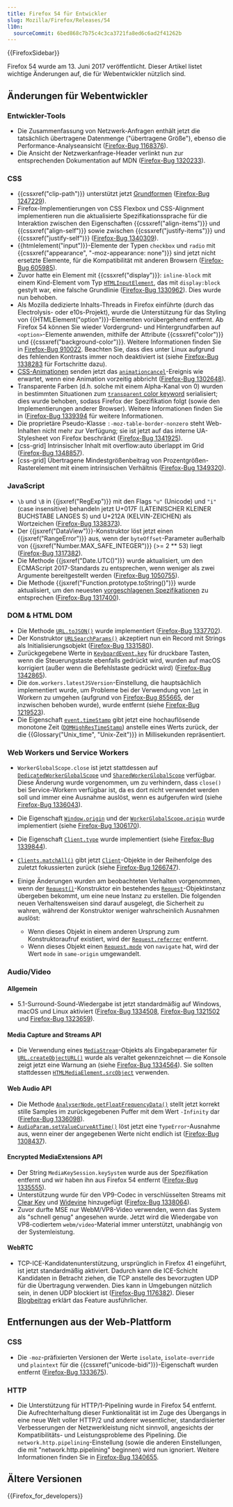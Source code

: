 ```yaml
---
title: Firefox 54 für Entwickler
slug: Mozilla/Firefox/Releases/54
l10n:
  sourceCommit: 6bed868c7b75c4c3ca3721fa8ed6c6ad2f41262b
---
```


{{FirefoxSidebar}}

Firefox 54 wurde am 13. Juni 2017 veröffentlicht. Dieser Artikel listet wichtige Änderungen auf, die für Webentwickler nützlich sind.

## Änderungen für Webentwickler

### Entwickler-Tools

- Die Zusammenfassung von Netzwerk-Anfragen enthält jetzt die tatsächlich übertragene Datenmenge ("übertragene Größe"), ebenso die Performance-Analyseansicht ([Firefox-Bug 1168376](https://bugzil.la/1168376)).
- Die Ansicht der Netzwerkanfrage-Header verlinkt nun zur entsprechenden Dokumentation auf MDN ([Firefox-Bug 1320233](https://bugzil.la/1320233)).

### CSS

- {{cssxref("clip-path")}} unterstützt jetzt [Grundformen](/de/docs/Web/CSS/CSS_shapes) ([Firefox-Bug 1247229](https://bugzil.la/1247229)).
- Firefox-Implementierungen von CSS Flexbox und CSS-Alignment implementieren nun die aktualisierte Spezifikationssprache für die Interaktion zwischen den Eigenschaften {{cssxref("align-items")}} und {{cssxref("align-self")}} sowie zwischen {{cssxref("justify-items")}} und {{cssxref("justify-self")}} ([Firefox-Bug 1340309](https://bugzil.la/1340309)).
- {{htmlelement("input")}}-Elemente der Typen `checkbox` und `radio` mit {{cssxref("appearance", "-moz-appearance: none")}} sind jetzt nicht ersetzte Elemente, für die Kompatibilität mit anderen Browsern ([Firefox-Bug 605985](https://bugzil.la/605985)).
- Zuvor hatte ein Element mit {{cssxref("display")}}: `inline-block` mit einem Kind-Element vom Typ [`HTMLInputElement`](/de/docs/Web/API/HTMLInputElement), das mit `display:block` gestylt war, eine falsche Grundlinie ([Firefox-Bug 1330962](https://bugzil.la/1330962)). Dies wurde nun behoben.
- Als Mozilla dedizierte Inhalts-Threads in Firefox einführte (durch das Electrolysis- oder e10s-Projekt), wurde die Unterstützung für das Styling von {{HTMLElement("option")}}-Elementen vorübergehend entfernt. Ab Firefox 54 können Sie wieder Vordergrund- und Hintergrundfarben auf `<option>`-Elemente anwenden, mithilfe der Attribute {{cssxref("color")}} und {{cssxref("background-color")}}. Weitere Informationen finden Sie in [Firefox-Bug 910022](https://bugzil.la/910022). Beachten Sie, dass dies unter Linux aufgrund des fehlenden Kontrasts immer noch deaktiviert ist (siehe [Firefox-Bug 1338283](https://bugzil.la/1338283) für Fortschritte dazu).
- [CSS-Animationen](/de/docs/Web/CSS/CSS_animations) senden jetzt das [`animationcancel`](/de/docs/Web/API/Element/animationcancel_event)-Ereignis wie erwartet, wenn eine Animation vorzeitig abbricht ([Firefox-Bug 1302648](https://bugzil.la/1302648)).
- Transparente Farben (d.h. solche mit einem Alpha-Kanal von 0) wurden in bestimmten Situationen zum [`transparent` color keyword](/de/docs/Web/CSS/color_value) serialisiert; dies wurde behoben, sodass Firefox der Spezifikation folgt (sowie den Implementierungen anderer Browser). Weitere Informationen finden Sie in ([Firefox-Bug 1339394](https://bugzil.la/1339394) für weitere Informationen.
- Die proprietäre Pseudo-Klasse `:-moz-table-border-nonzero` steht Web-Inhalten nicht mehr zur Verfügung; sie ist jetzt auf das interne UA-Stylesheet von Firefox beschränkt ([Firefox-Bug 1341925](https://bugzil.la/1341925)).
- \[css-grid] Intrinsischer Inhalt mit overflow:auto überlappt im Grid ([Firefox-Bug 1348857](https://bugzil.la/1348857)).
- \[css-grid] Übertragene Mindestgrößenbeitrag von Prozentgrößen-Rasterelement mit einem intrinsischen Verhältnis ([Firefox-Bug 1349320](https://bugzil.la/1349320)).

### JavaScript

- `\b` und `\B` in {{jsxref("RegExp")}} mit den Flags `"u"` (Unicode) und `"i"` (case insensitive) behandeln jetzt U+017F (LATEINISCHER KLEINER BUCHSTABE LANGES S) und U+212A (KELVIN-ZEICHEN) als Wortzeichen ([Firefox-Bug 1338373](https://bugzil.la/1338373)).
- Der {{jsxref("DataView")}}-Konstruktor löst jetzt einen {{jsxref("RangeError")}} aus, wenn der `byteOffset`-Parameter außerhalb von {{jsxref("Number.MAX_SAFE_INTEGER")}} (>= 2 \*\* 53) liegt ([Firefox-Bug 1317382](https://bugzil.la/1317382)).
- Die Methode {{jsxref("Date.UTC()")}} wurde aktualisiert, um den ECMAScript 2017-Standards zu entsprechen, wenn weniger als zwei Argumente bereitgestellt werden ([Firefox-Bug 1050755](https://bugzil.la/1050755)).
- Die Methode {{jsxref("Function.prototype.toString()")}} wurde aktualisiert, um den neuesten [vorgeschlagenen Spezifikationen](https://tc39.es/Function-prototype-toString-revision/) zu entsprechen ([Firefox-Bug 1317400](https://bugzil.la/1317400)).

### DOM & HTML DOM

- Die Methode [`URL.toJSON()`](/de/docs/Web/API/URL/toJSON) wurde implementiert ([Firefox-Bug 1337702](https://bugzil.la/1337702)).
- Der Konstruktor [`URLSearchParams()`](/de/docs/Web/API/URLSearchParams/URLSearchParams) akzeptiert nun ein Record mit Strings als Initialisierungsobjekt ([Firefox-Bug 1331580](https://bugzil.la/1331580)).
- Zurückgegebene Werte in [`KeyboardEvent.key`](/de/docs/Web/API/KeyboardEvent/key) für druckbare Tasten, wenn die Steuerungstaste ebenfalls gedrückt wird, wurden auf macOS korrigiert (außer wenn die Befehlstaste gedrückt wird) ([Firefox-Bug 1342865](https://bugzil.la/1342865)).
- Die `dom.workers.latestJSVersion`-Einstellung, die hauptsächlich implementiert wurde, um Probleme bei der Verwendung von [`let`](/de/docs/Web/JavaScript/Reference/Statements/let) in Workern zu umgehen (aufgrund von [Firefox-Bug 855665](https://bugzil.la/855665), der inzwischen behoben wurde), wurde entfernt (siehe [Firefox-Bug 1219523](https://bugzil.la/1219523)).
- Die Eigenschaft [`event.timeStamp`](/de/docs/Web/API/Event/timeStamp) gibt jetzt eine hochauflösende monotone Zeit ([`DOMHighResTimeStamp`](/de/docs/Web/API/DOMHighResTimeStamp)) anstelle eines Werts zurück, der die {{Glossary("Unix_time", "Unix-Zeit")}} in Millisekunden repräsentiert.

### Web Workers und Service Workers

- `WorkerGlobalScope.close` ist jetzt stattdessen auf [`DedicatedWorkerGlobalScope`](/de/docs/Web/API/DedicatedWorkerGlobalScope/close) und [`SharedWorkerGlobalScope`](/de/docs/Web/API/SharedWorkerGlobalScope/close) verfügbar. Diese Änderung wurde vorgenommen, um zu verhindern, dass `close()` bei Service-Workern verfügbar ist, da es dort nicht verwendet werden soll und immer eine Ausnahme auslöst, wenn es aufgerufen wird (siehe [Firefox-Bug 1336043](https://bugzil.la/1336043)).
- Die Eigenschaft [`Window.origin`](/de/docs/Web/API/Window/origin) und der [`WorkerGlobalScope.origin`](/de/docs/Web/API/WorkerGlobalScope/origin) wurde implementiert (siehe [Firefox-Bug 1306170](https://bugzil.la/1306170)).
- Die Eigenschaft [`Client.type`](/de/docs/Web/API/Client/type) wurde implementiert (siehe [Firefox-Bug 1339844](https://bugzil.la/1339844)).
- [`Clients.matchAll()`](/de/docs/Web/API/Clients/matchAll) gibt jetzt [`Client`](/de/docs/Web/API/Client)-Objekte in der Reihenfolge des zuletzt fokussierten zurück (siehe [Firefox-Bug 1266747](https://bugzil.la/1266747)).
- Einige Änderungen wurden am beobachteten Verhalten vorgenommen, wenn der [`Request()`](/de/docs/Web/API/Request/Request)-Konstruktor ein bestehendes [`Request`](/de/docs/Web/API/Request)-Objektinstanz übergeben bekommt, um eine neue Instanz zu erstellen. Die folgenden neuen Verhaltensweisen sind darauf ausgelegt, die Sicherheit zu wahren, während der Konstruktor weniger wahrscheinlich Ausnahmen auslöst:

  - Wenn dieses Objekt in einem anderen Ursprung zum Konstruktoraufruf existiert, wird der [`Request.referrer`](/de/docs/Web/API/Request/referrer) entfernt.
  - Wenn dieses Objekt einen [`Request.mode`](/de/docs/Web/API/Request/mode) von `navigate` hat, wird der Wert `mode` in `same-origin` umgewandelt.

### Audio/Video

#### Allgemein

- 5.1-Surround-Sound-Wiedergabe ist jetzt standardmäßig auf Windows, macOS und Linux aktiviert ([Firefox-Bug 1334508](https://bugzil.la/1334508), [Firefox-Bug 1321502](https://bugzil.la/1321502) und [Firefox-Bug 1323659](https://bugzil.la/1323659)).

#### Media Capture and Streams API

- Die Verwendung eines [`MediaStream`](/de/docs/Web/API/MediaStream)-Objekts als Eingabeparameter für [`URL.createObjectURL()`](/de/docs/Web/API/URL/createObjectURL_static) wurde als veraltet gekennzeichnet — die Konsole zeigt jetzt eine Warnung an (siehe [Firefox-Bug 1334564](https://bugzil.la/1334564)). Sie sollten stattdessen [`HTMLMediaElement.srcObject`](/de/docs/Web/API/HTMLMediaElement/srcObject) verwenden.

#### Web Audio API

- Die Methode [`AnalyserNode.getFloatFrequencyData()`](/de/docs/Web/API/AnalyserNode/getFloatFrequencyData) stellt jetzt korrekt stille Samples im zurückgegebenen Puffer mit dem Wert `-Infinity` dar ([Firefox-Bug 1336098](https://bugzil.la/1336098)).
- [`AudioParam.setValueCurveAtTime()`](/de/docs/Web/API/AudioParam/setValueCurveAtTime) löst jetzt eine `TypeError`-Ausnahme aus, wenn einer der angegebenen Werte nicht endlich ist ([Firefox-Bug 1308437](https://bugzil.la/1308437)).

#### Encrypted MediaExtensions API

- Der String `MediaKeySession.keySystem` wurde aus der Spezifikation entfernt und wir haben ihn aus Firefox 54 entfernt ([Firefox-Bug 1335555](https://bugzil.la/1335555)).
- Unterstützung wurde für den VP9-Codec in verschlüsselten Streams mit [Clear Key](https://www.w3.org/TR/encrypted-media/#clear-key) und [Widevine](https://www.widevine.com/) hinzugefügt ([Firefox-Bug 1338064](https://bugzil.la/1338064)).
- Zuvor durfte MSE nur WebM/VP8-Video verwenden, wenn das System als "schnell genug" angesehen wurde. Jetzt wird die Wiedergabe von VP8-codiertem `webm/video`-Material immer unterstützt, unabhängig von der Systemleistung.

#### WebRTC

- TCP-ICE-Kandidatenunterstützung, ursprünglich in Firefox 41 eingeführt, ist jetzt standardmäßig aktiviert. Dadurch kann die ICE-Schicht Kandidaten in Betracht ziehen, die TCP anstelle des bevorzugten UDP für die Übertragung verwenden. Dies kann in Umgebungen nützlich sein, in denen UDP blockiert ist ([Firefox-Bug 1176382](https://bugzil.la/1176382)). Dieser [Blogbeitrag](https://blog.mozilla.org/webrtc/active-ice-tcp-punch-firewalls-directly/) erklärt das Feature ausführlicher.

## Entfernungen aus der Web-Plattform

### CSS

- Die `-moz`-präfixierten Versionen der Werte `isolate`, `isolate-override` und `plaintext` für die {{cssxref("unicode-bidi")}}-Eigenschaft wurden entfernt ([Firefox-Bug 1333675](https://bugzil.la/1333675)).

### HTTP

- Die Unterstützung für HTTP/1-Pipelining wurde in Firefox 54 entfernt. Die Aufrechterhaltung dieser Funktionalität ist im Zuge des Übergangs in eine neue Welt voller HTTP/2 und anderer wesentlicher, standardisierter Verbesserungen der Netzwerkleistung nicht sinnvoll, angesichts der Kompatibilitäts- und Leistungsprobleme des Pipelining. Die `network.http.pipelining`-Einstellung (sowie die anderen Einstellungen, die mit "network.http.pipelining" beginnen) wird nun ignoriert. Weitere Informationen finden Sie in [Firefox-Bug 1340655](https://bugzil.la/1340655).

## Ältere Versionen

{{Firefox_for_developers}}
